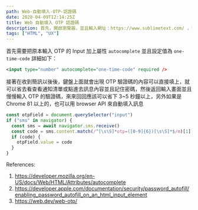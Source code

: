 ```yaml
---
path: Web-自動填入-OTP-認證碼
date: 2020-04-09T12:14:25Z
title: Web 自動填入 OTP 認證碼
description: 首先，開啟瀏覽器，並且輸入網址：https://www.sublimetext.com/ ，到 Sublime Text的官方網站
tags: ["HTML", "UX"]
---
```


首先需要把原本輸入 OTP 的 Input 加上屬性 `autocomplete` 並且設定值為 `one-time-code` 詳細如下：

```xml
<input type="number" autocomplete="one-time-code" required />
```

接著在收到簡訊以後後，鍵盤上面就會出現 OTP 驗證碼的內容可以直接填上，就可以省去看查看通知清單或點進去訊息內容並且記住密碼，然後返回輸入畫面並且慢慢輸入 OTP 的驗證碼，來來回回應該可以省下 3\~5 秒鐘以上，另外如果是 Chrome 81 以上的，也可以用 browser API 來自動填入訊息

```js
const otpField = document.querySelector("input")
if ("sms" in navigator) {
  const sms = await navigator.sms.receive()
  const code = sms.content.match(/^[\s\S]*otp=([0-9]{6})[\s\S]*$/m)[1]
  if (code) {
    otpField.value = code
  }
}
```

References:

1. https://developer.mozilla.org/en-US/docs/Web/HTML/Attributes/autocomplete
2. https://developer.apple.com/documentation/security/password_autofill/enabling_password_autofill_on_an_html_input_element
3. https://web.dev/web-otp/

